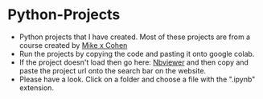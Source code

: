 # Python-Projects
- Python projects that I have created. Most of these projects are from a course created by [Mike x Cohen](http://mikexcohen.com)
- Run the projects by copying the code and pasting it onto google colab.
- If the project doesn't load then go here: [Nbviewer](https://nbviewer.jupyter.org/) and then copy and paste the project url onto the search bar on the website.
- Please have a look. Click on a folder and choose a file with the ".ipynb" extension. 

